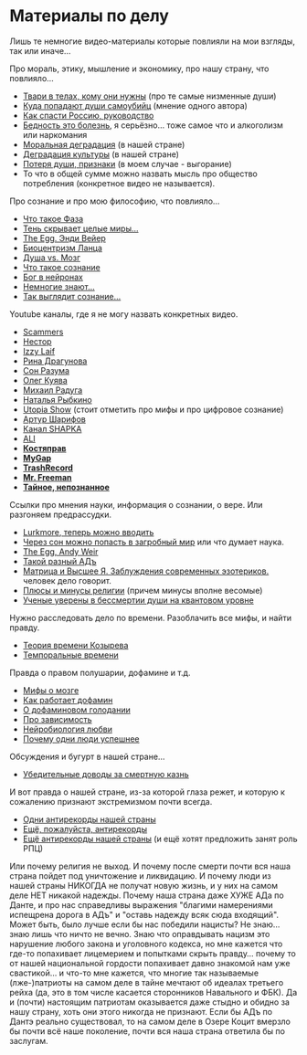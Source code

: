 # Материалы по делу

Лишь те немногие видео-материалы которые повлияли на мои взгляды, так или иначе…

Про мораль, этику, мышление и экономику, про нашу страну, что повлияло… 

- [Твари в телах, кому они нужны](https://www.youtube.com/watch?v=Gkb4MzxCpuQ) (про те самые низменные души)
- [Куда попадают души самоубийц](https://www.youtube.com/watch?v=J-B4z1vAwIk) (мнение одного автора)
- [Как спасти Россию, руководство](https://www.youtube.com/watch?v=fr_-J5NZRws)
- [Бедность это болезнь](https://www.youtube.com/watch?v=5NRyg_01QPg), я серьёзно… тоже самое что и алкоголизм или наркомания
- [Моральная деградация](https://www.youtube.com/watch?v=vomByCodKeA) (в нашей стране)
- [Деградация культуры](https://www.youtube.com/watch?v=IBdE1aQOQaw) (в нашей стране)
- [Потеря души, признаки](https://www.youtube.com/watch?v=JaBEmqigli0) (в моем случае - выгорание)
- То что в общей сумме можно назвать мысль про общество потребления (конкретное видео не называется).

Про сознание и про мою философию, что повлияло…

- [Что такое Фаза](https://www.youtube.com/watch?v=9ccwvj3s7WI)
- [Тень скрывает целые миры…](https://www.youtube.com/watch?v=03OsXsgvt8I)
- [The Egg. Энди Вейер](https://www.youtube.com/watch?v=h6fcK_fRYaI)
- [Биоцентризм Ланца](https://www.youtube.com/watch?v=EgrdJxxAIfc)
- [Душа vs. Мозг](https://www.youtube.com/watch?v=hvxB51OoS-c)
- [Что такое сознание](https://www.youtube.com/watch?v=1mdMQhV-64A)
- [Бог в нейронах](https://www.youtube.com/watch?v=BY9v5jOr4BY)
- [Немногие знают…](https://www.youtube.com/watch?v=352l49KQ2Ks)
- [Так выглядит сознание…](https://www.youtube.com/watch?v=gZtDeBo3Is4)

Youtube каналы, где я не могу назвать конкретных видео.

- [Scammers](https://www.youtube.com/c/Scammers)
- [Нестор](https://www.youtube.com/channel/UChpZzbYdeyO1is7-xGJsw8Q)
- [Izzy Laif](https://www.youtube.com/c/IzzyLaif)
- [Рина Драгунова](https://www.youtube.com/c/freeqplastiq)
- [Сон Разума](https://www.youtube.com/channel/UC3ICYdI_VL9SuPK6r3NdMSw)
- [Олег Куява](https://www.youtube.com/channel/UChSW_-P6_1SJNrnl_Dvt4fw)
- [Михаил Радуга](https://www.youtube.com/user/OutOfBodyTraveler)
- [Наталья Рыбкино](https://www.youtube.com/channel/UCvHRs65O0t6O_40SrMOKrSA)
- [Utopia Show](https://www.youtube.com/c/UtopiaShow) (стоит отметить про мифы и про цифровое сознание)
- [Артур Шарифов](https://www.youtube.com/c/ArturSharifov)
- [Канал SHAPKA](https://www.youtube.com/c/SHAPKA99)
- [ALI](https://www.youtube.com/channel/UCp6FZzRK_alXumcmytO7C8A)
- **[Костяправ](https://www.youtube.com/channel/UC5JegsRbZuLF5bHg2_Oj7Rw)**
- **[MyGap](https://www.youtube.com/c/MyGap)**
- **[TrashRecord](https://www.youtube.com/c/TrashRecord)**
- **[Mr. Freeman](https://www.youtube.com/c/mf0)**
- **[Тайное, непознанное](https://www.youtube.com/channel/UCFQx40SBNiYPVV5CGiYX3UQ)**

Ссылки про мнения науки, информация о сознании, о вере. Или разгоняем предрассудки. 

- [Lurkmore, теперь можно вводить](https://lurkmore.to/)
- [Через сон можно попасть в загробный мир](https://texnomaniya.ru/other-interesting-news/cherez-son-mozhno-popast-v-zagrobnijj-mir.html) или что думает наука. 
- [The Egg, Andy Weir](http://www.galactanet.com/oneoff/theegg_mod.html)
- [Такой разный АДъ](https://www.mirf.ru/science/what-the-hell/)
- [Матрица и Высшее Я. Заблуждения современных эзотериков.](https://zen.yandex.ru/media/id/5dd27a739ed2982a511c07f3/matrica-i-vysshee-ia-zablujdeniia-sovremennyh-ezoterikov-5de8262679c26e00b1d49d4b) человек дело говорит.
- [Плюсы и минусы религии](https://plusiminusi.ru/plyusy-i-minusy-religii-v-sovremennom-mire/) (причем минусы вполне весомые)
- [Ученые уверены в бессмертии души на квантовом уровне](https://newizv.ru/news/science/07-01-2020/uchenye-iz-ssha-uvereny-v-bessmertii-dushi-na-kvantovom-urovne)

Нужно расследовать дело по времени. Разоблачить все мифы, и найти правду. 

- [Теория времени Козырева](https://www.markus.spb.ru/avtoritet/koz1.shtml)
- [Темпоральные времени](https://hi-news.ru/science/chto-takoe-kristally-vremeni-i-pochemu-uchenye-imi-oderzhimy.html)

Правда о правом полушарии, дофамине и т.д.

- [Мифы о мозге](https://postnauka.ru/faq/36261)
- [Как работает дофамин](http://praktiks.com/kak_rabotaet_dofamin/?mode=preview)
- [О дофаминовом голодании](https://l-a-b-a.com/blog/995-razbiraem-trend-iz-kremnievojj-doliny-na-dofaminovoe-golodanie)
- [Про зависимость](https://entermedia.io/people/rasstroennaya-psihika-kak-voznikaet-zavisimost/)
- [Нейробиология любви](https://news.itmo.ru/ru/news/8248/)
- [Почему одни люди успешнее](https://vc.ru/flood/165625-pochemu-odni-lyudi-uspeshnee-drugih-i-kak-eto-svyazano-s-dofaminom)

Обсуждения и бугурт в нашей стране… 

- [Убедительные доводы за смертную казнь](https://topwar.ru/186904-chrezvychajnye-mery-smertnaja-kazn-dlja-pedofilov.html)

И вот правда о нашей стране, из-за которой глаза режет, и которую к сожалению признают экстремизмом почти всегда.

- [Одни антирекорды нашей страны](https://kolomna-spravka.ru/news/4432)
- [Ещё, пожалуйста, антирекорды](https://www.rospisatel.ru/MR7.htm)
- [Ещё антирекорды нашей страны](http://www.great-country.ru/rubrika_articles/ros/110820-04.html) (и ещё хотят предложить занят роль РПЦ)

Или почему религия не выход. И почему после смерти почти вся наша страна пойдет под уничтожение и ликвидацию. И почему люди из нашей страны НИКОГДА не получат новую жизнь, и у них на самом деле НЕТ никакой надежды. Почему наша страна даже ХУЖЕ АДа по Данте, и про нас справедливы выражения "благими намерениями испещрена дорога в АДъ" и "оставь надежду всяк сюда входящий". Может быть, было лучше если бы нас победили нацисты? Не знаю… знаю лишь что ничто не вечно. Знаю что оправдывать нацизм это нарушение любого закона и уголовного кодекса, но мне кажется что где-то попахивает лицемерием и попытками скрыть правду… почему то от нашей национальной гордости попахивает давно знакомой нам уже свастикой… и что-то мне кажется, что многие так называемые (лже-)патриоты на самом деле в тайне мечтают об идеалах третьего рейха (да, это в том числе касается сторонников Навального и ФБК). Да и (почти) настоящим патриотам оказывается даже стыдно и обидно за нашу страну, хоть они этого никогда не признают. 
Если бы АДъ по Дантэ реально существовал, то на самом деле в Озере Коцит вмерзло бы почти всё наше поколение, почти вся наша страна ответила бы по заслугам. 
